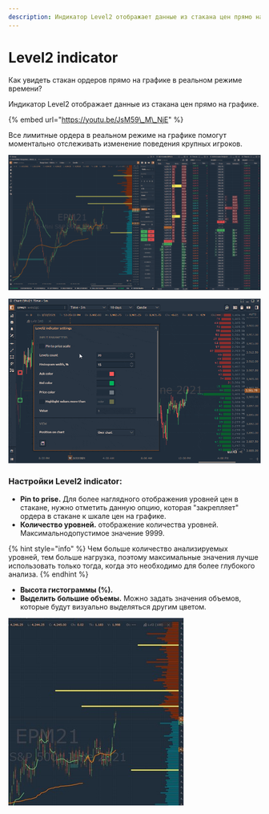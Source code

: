 ```yaml
---
description: Индикатор Level2 отображает данные из стакана цен прямо на графике.
---
```


# Level2 indicator

Как увидеть стакан ордеров прямо на графике в реальном режиме времени? 

Индикатор Level2 отображает данные из стакана цен прямо на графике. 

{% embed url="https://youtu.be/JsM59\_M\_NjE" %}

Все лимитные ордера в реальном режиме на графике помогут моментально отслеживать изменение поведения крупных игроков.

![](../../../../.gitbook/assets/level2%20%281%29.png)

![](../../../../.gitbook/assets/level2-indicator.gif)

### Настройки Level2 indicator:

* **Pin to prise.** Для более наглядного отображения уровней цен в стакане, нужно отметить данную опцию, которая "закрепляет" ордера в стакане к шкале цен на графике. 
* **Количество уровней.**  отображение количества уровней. Максимальнодопустимое значение 9999. 

{% hint style="info" %}
Чем больше количество анализируемых уровней, тем больше нагрузка, поэтому  максимальные значения лучше использовать только тогда, когда это необходимо для более глубокого анализа.
{% endhint %}

* **Высота гистограммы \(%\).** 
* **Выделить большие объемы.** Можно задать значения объемов, которые будут визуально выделяться другим цветом.

![](../../../../.gitbook/assets/level2-obemy.jpg)

